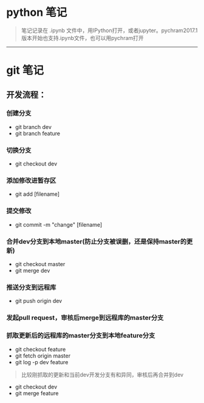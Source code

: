 # python 笔记

> 笔记记录在 .ipynb 文件中，用IPython打开，或者jupyter。pychram2017.1版本开始也支持.ipynb文件，也可以用pychram打开

---

# git 笔记

## 开发流程：

### 创建分支
 - git branch dev
 - git branch feature
 
### 切换分支
 - git checkout dev
 
### 添加修改进暂存区
 - git add [filename]
 
### 提交修改
 - git commit -m "change" [filename]
 
### 合并dev分支到本地master(防止分支被误删，还是保持master的更新)
 - git checkout master
 - git merge dev
 
### 推送分支到远程库
 - git push origin dev
 
### 发起pull request，审核后merge到远程库的master分支

### 抓取更新后的远程库的master分支到本地feature分支
 - git checkout feature 
 - git fetch origin master
 - git log -p dev feature
 
> 比较刚抓取的更新和当前dev开发分支有和异同，审核后再合并到dev
 
 - git checkout dev
 - git merge feature